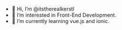 - 👋 Hi, I’m @itstherealkerstl
- 👀 I’m interested in Front-End Development.
- 🌱 I’m currently learning vue.js and ionic.

<!---
itstherealkerstl/itstherealkerstl is a ✨ special ✨ repository because its `README.md` (this file) appears on your GitHub profile.
You can click the Preview link to take a look at your changes.
--->
